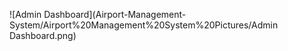 ![Admin Dashboard](Airport-Management-System/Airport%20Management%20System%20Pictures/Admin Dashboard.png)
